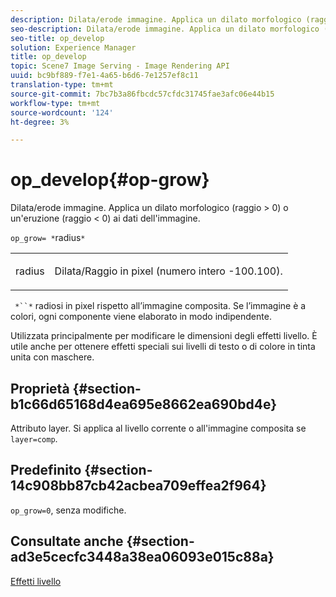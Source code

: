 ```yaml
---
description: Dilata/erode immagine. Applica un dilato morfologico (raggio > 0) o un'eruzione (raggio < 0) ai dati dell'immagine.
seo-description: Dilata/erode immagine. Applica un dilato morfologico (raggio > 0) o un'eruzione (raggio < 0) ai dati dell'immagine.
seo-title: op_develop
solution: Experience Manager
title: op_develop
topic: Scene7 Image Serving - Image Rendering API
uuid: bc9bf889-f7e1-4a65-b6d6-7e1257ef8c11
translation-type: tm+mt
source-git-commit: 7bc7b3a86fbcdc57cfdc31745fae3afc06e44b15
workflow-type: tm+mt
source-wordcount: '124'
ht-degree: 3%

---
```



# op_develop{#op-grow}

Dilata/erode immagine. Applica un dilato morfologico (raggio > 0) o un&#39;eruzione (raggio &lt; 0) ai dati dell&#39;immagine.

`op_grow= *`radius`*`

<table id="simpletable_3BAA4523D29E447FA7A4C9009B3E8344"> 
 <tr class="strow"> 
  <td class="stentry"> <p><span class="codeph"><span class="varname"> radius</span></span> </p> </td> 
  <td class="stentry"> <p>Dilata/Raggio in pixel (numero intero -100.100). </p></td> 
 </tr> 
</table>

` *``*` radiosi in pixel rispetto all’immagine composita. Se l’immagine è a colori, ogni componente viene elaborato in modo indipendente.

Utilizzata principalmente per modificare le dimensioni degli effetti livello. È utile anche per ottenere effetti speciali sui livelli di testo o di colore in tinta unita con maschere.

## Proprietà {#section-b1c66d65168d4ea695e8662ea690bd4e}

Attributo layer. Si applica al livello corrente o all&#39;immagine composita se `layer=comp`.

## Predefinito {#section-14c908bb87cb42acbea709effea2f964}

`op_grow=0`, senza modifiche.

## Consultate anche {#section-ad3e5cecfc3448a38ea06093e015c88a}

[Effetti livello](../../../../../is-api/http-ref/image-serving-api-ref/c-http-protocol-reference/c-syntax-and-features/r-layer-effects.md#reference-82a6b5311b3d4471ad2799adb3b2201c)
